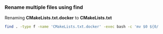 ### Rename multiple files using find

Renaming **CMakeLists.txt.docker** to **CMakeLists.txt**
```bash
find . -type f -name 'CMakeLists.txt.docker' -exec bash -c 'mv $0 ${0/.docker/}' {} \;
```